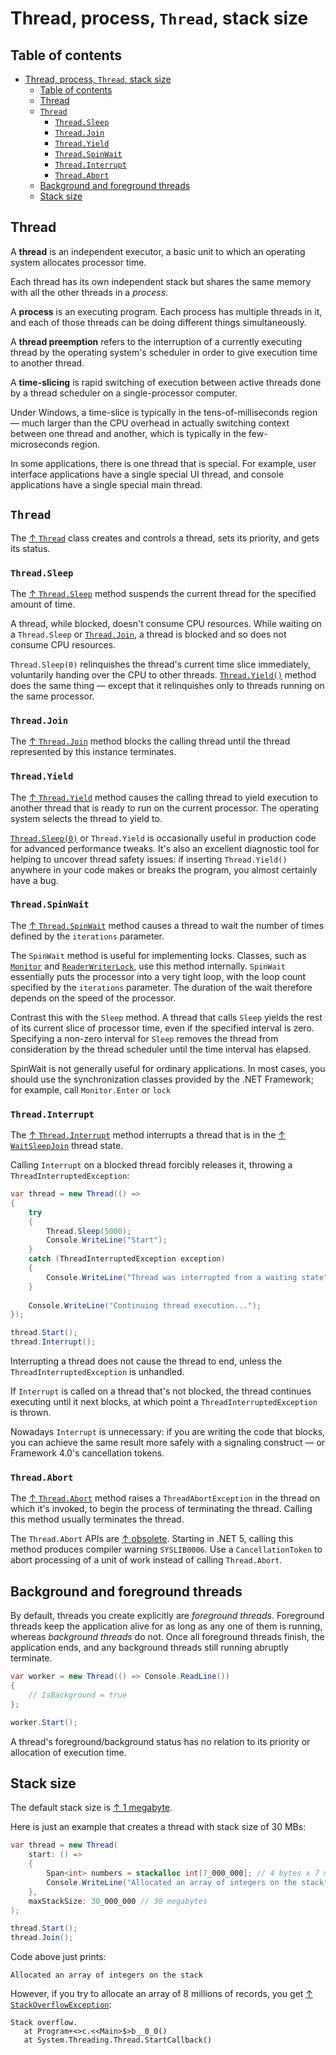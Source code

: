 # Thread, process, `Thread`, stack size

## Table of contents

- [Thread, process, `Thread`, stack size](#thread-process-thread-stack-size)
  - [Table of contents](#table-of-contents)
  - [Thread](#thread)
  - [`Thread`](#thread-1)
    - [`Thread.Sleep`](#threadsleep)
    - [`Thread.Join`](#threadjoin)
    - [`Thread.Yield`](#threadyield)
    - [`Thread.SpinWait`](#threadspinwait)
    - [`Thread.Interrupt`](#threadinterrupt)
    - [`Thread.Abort`](#threadabort)
  - [Background and foreground threads](#background-and-foreground-threads)
  - [Stack size](#stack-size)

## Thread

A **thread** is an independent executor, a basic unit to which an operating system allocates processor time.

Each thread has its own independent stack but shares the same memory with all the other threads in a _process_.

A **process** is an executing program. Each process has multiple threads in it, and each of those threads can be doing different things simultaneously.

A **thread preemption** refers to the interruption of a currently executing thread by the operating system's scheduler in order to give execution time to another thread.

A **time-slicing** is rapid switching of execution between active threads done by a thread scheduler on a single-processor computer.

Under Windows, a time-slice is typically in the tens-of-milliseconds region — much larger than the CPU overhead in actually switching context between one thread and another, which is typically in the few-microseconds region.

In some applications, there is one thread that is special. For example, user interface applications have a single special UI thread, and console applications have a single special main thread.

## `Thread`

The [↑ `Thread`](https://learn.microsoft.com/en-us/dotnet/api/system.threading.thread) class creates and controls a thread, sets its priority, and gets its status.

### `Thread.Sleep`

The [↑ `Thread.Sleep`](https://learn.microsoft.com/en-us/dotnet/api/system.threading.thread.sleep) method suspends the current thread for the specified amount of time.

A thread, while blocked, doesn't consume CPU resources. While waiting on a `Thread.Sleep` or [`Thread.Join`](#threadjoin), a thread is blocked and so does not consume CPU resources.

`Thread.Sleep(0)` relinquishes the thread's current time slice immediately, voluntarily handing over the CPU to other threads. [`Thread.Yield()`](#threadyield) method does the same thing — except that it relinquishes only to threads running on the same processor.

### `Thread.Join`

The [↑ `Thread.Join`](https://learn.microsoft.com/en-us/dotnet/api/system.threading.thread.join) method blocks the calling thread until the thread represented by this instance terminates.

### `Thread.Yield`

The [↑ `Thread.Yield`](https://learn.microsoft.com/en-us/dotnet/api/system.threading.thread.yield) method causes the calling thread to yield execution to another thread that is ready to run on the current processor. The operating system selects the thread to yield to.

[`Thread.Sleep(0)`](#threadsleep) or `Thread.Yield` is occasionally useful in production code for advanced performance tweaks. It's also an excellent diagnostic tool for helping to uncover thread safety issues: if inserting `Thread.Yield()` anywhere in your code makes or breaks the program, you almost certainly have a bug.

### `Thread.SpinWait`

The [↑ `Thread.SpinWait`](https://learn.microsoft.com/en-us/dotnet/api/system.threading.thread.spinwait) method causes a thread to wait the number of times defined by the `iterations` parameter.

The `SpinWait` method is useful for implementing locks. Classes, such as [`Monitor`](synchronization/locking.md#monitor) and [`ReaderWriterLock`](synchronization/locking.md#readerwriterlockslim), use this method internally. `SpinWait` essentially puts the processor into a very tight loop, with the loop count specified by the `iterations` parameter. The duration of the wait therefore depends on the speed of the processor.

Contrast this with the `Sleep` method. A thread that calls `Sleep` yields the rest of its current slice of processor time, even if the specified interval is zero. Specifying a non-zero interval for `Sleep` removes the thread from consideration by the thread scheduler until the time interval has elapsed.

SpinWait is not generally useful for ordinary applications. In most cases, you should use the synchronization classes provided by the .NET Framework; for example, call `Monitor.Enter` or `lock`

### `Thread.Interrupt`

The [↑ `Thread.Interrupt`](https://learn.microsoft.com/en-us/dotnet/api/system.threading.thread.interrupt) method interrupts a thread that is in the [↑ `WaitSleepJoin`](https://learn.microsoft.com/en-us/dotnet/api/system.threading.threadstate) thread state.

Calling `Interrupt` on a blocked thread forcibly releases it, throwing a `ThreadInterruptedException`:

```csharp
var thread = new Thread(() =>
{
    try
    {
        Thread.Sleep(5000);
        Console.WriteLine("Start");
    }
    catch (ThreadInterruptedException exception)
    {
        Console.WriteLine("Thread was interrupted from a waiting state");
    }
    
    Console.WriteLine("Continuing thread execution...");
});

thread.Start();
thread.Interrupt();
```

Interrupting a thread does not cause the thread to end, unless the `ThreadInterruptedException` is unhandled.

If `Interrupt` is called on a thread that's not blocked, the thread continues executing until it next blocks, at which point a `ThreadInterruptedException` is thrown.

Nowadays `Interrupt` is unnecessary: if you are writing the code that blocks, you can achieve the same result more safely with a signaling construct — or Framework 4.0's cancellation tokens.

### `Thread.Abort`

The [↑ `Thread.Abort`](https://learn.microsoft.com/en-us/dotnet/api/system.threading.thread.abort) method raises a `ThreadAbortException` in the thread on which it's invoked, to begin the process of terminating the thread. Calling this method usually terminates the thread.

The `Thread.Abort` APIs are [↑ obsolete](https://learn.microsoft.com/en-us/dotnet/core/compatibility/core-libraries/5.0/thread-abort-obsolete). Starting in .NET 5, calling this method produces compiler warning `SYSLIB0006`. 
Use a `CancellationToken` to abort processing of a unit of work instead of calling `Thread.Abort`.

## Background and foreground threads

By default, threads you create explicitly are _foreground threads_. Foreground threads keep the application alive for as long as any one of them is running, whereas _background threads_ do not. Once all foreground threads finish, the application ends, and any background threads still running abruptly terminate.

```csharp
var worker = new Thread(() => Console.ReadLine())
{
    // IsBackground = true
};

worker.Start();
```

A thread's foreground/background status has no relation to its priority or allocation of execution time.

## Stack size

The default stack size is [↑ 1 megabyte](https://learn.microsoft.com/en-us/dotnet/api/system.threading.thread.-ctor).

Here is just an example that creates a thread with stack size of 30 MBs:

```csharp
var thread = new Thread(
    start: () =>
    {
        Span<int> numbers = stackalloc int[7_000_000]; // 4 bytes x 7 million records = 28 megabytes
        Console.WriteLine("Allocated an array of integers on the stack");
    },
    maxStackSize: 30_000_000 // 30 megabytes
);

thread.Start();
thread.Join();
```

Code above just prints:

```console
Allocated an array of integers on the stack
```

However, if you try to allocate an array of 8 millions of records, you get [↑ `StackOverflowException`](https://learn.microsoft.com/en-us/dotnet/api/system.stackoverflowexception):

```console
Stack overflow.
   at Program+<>c.<<Main>$>b__0_0()
   at System.Threading.Thread.StartCallback()
```
